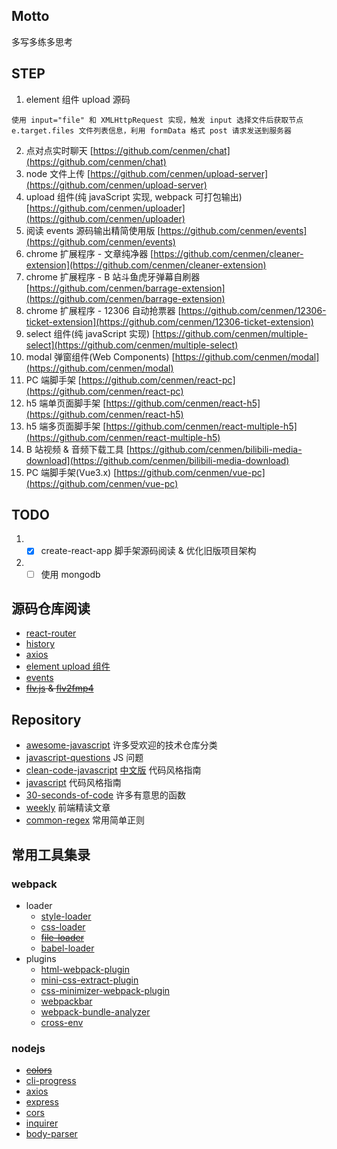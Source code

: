 ## Motto

多写多练多思考

## STEP

1. element 组件 upload 源码

```
使用 input="file" 和 XMLHttpRequest 实现，触发 input 选择文件后获取节点 e.target.files 文件列表信息，利用 formData 格式 post 请求发送到服务器
```

2. 点对点实时聊天 [https://github.com/cenmen/chat](https://github.com/cenmen/chat)
3. node 文件上传 [https://github.com/cenmen/upload-server](https://github.com/cenmen/upload-server)
4. upload 组件(纯 javaScript 实现, webpack 可打包输出) [https://github.com/cenmen/uploader](https://github.com/cenmen/uploader)
5. 阅读 events 源码输出精简使用版 [https://github.com/cenmen/events](https://github.com/cenmen/events)
6. chrome 扩展程序 - 文章纯净器 [https://github.com/cenmen/cleaner-extension](https://github.com/cenmen/cleaner-extension)
7. chrome 扩展程序 - B 站斗鱼虎牙弹幕自刷器 [https://github.com/cenmen/barrage-extension](https://github.com/cenmen/barrage-extension)
8. chrome 扩展程序 - 12306 自动抢票器 [https://github.com/cenmen/12306-ticket-extension](https://github.com/cenmen/12306-ticket-extension)
9. select 组件(纯 javaScript 实现) [https://github.com/cenmen/multiple-select](https://github.com/cenmen/multiple-select)
10. modal 弹窗组件(Web Components) [https://github.com/cenmen/modal](https://github.com/cenmen/modal)
11. PC 端脚手架 [https://github.com/cenmen/react-pc](https://github.com/cenmen/react-pc)
12. h5 端单页面脚手架 [https://github.com/cenmen/react-h5](https://github.com/cenmen/react-h5)
13. h5 端多页面脚手架 [https://github.com/cenmen/react-multiple-h5](https://github.com/cenmen/react-multiple-h5)
14. B 站视频 & 音频下载工具 [https://github.com/cenmen/bilibili-media-download](https://github.com/cenmen/bilibili-media-download)
15. PC 端脚手架(Vue3.x) [https://github.com/cenmen/vue-pc](https://github.com/cenmen/vue-pc)

## TODO
1. * [x] create-react-app 脚手架源码阅读 & 优化旧版项目架构
2. * [ ] 使用 mongodb

## 源码仓库阅读

- [react-router](https://github.com/remix-run/react-router)
- [history](https://github.com/remix-run/history)
- [axios](https://github.com/axios/axios)
- [element upload 组件](https://github.com/ElemeFE/element/tree/dev/packages/upload)
- [events](https://github.com/browserify/events)
- ~~[flv.js](https://github.com/bilibili/flv.js) & [flv2fmp4](https://github.com/332065255/flv2fmp4)~~

## Repository

- [awesome-javascript](https://github.com/sorrycc/awesome-javascript) 许多受欢迎的技术仓库分类
- [javascript-questions](https://github.com/lydiahallie/javascript-questions) JS 问题
- [clean-code-javascript](https://github.com/ryanmcdermott/clean-code-javascript) [中文版](https://github.com/beginor/clean-code-javascript) 代码风格指南
- [javascript](https://github.com/airbnb/javascript) 代码风格指南
- [30-seconds-of-code](https://github.com/30-seconds/30-seconds-of-code) 许多有意思的函数
- [weekly](https://github.com/ascoders/weekly) 前端精读文章
- [common-regex](https://github.com/cdoco/common-regex) 常用简单正则

## 常用工具集录

### webpack
  - loader
    - [style-loader]()
    - [css-loader]()
    - ~~[file-loader]()~~
    - [babel-loader]()
  - plugins
    - [html-webpack-plugin]()
    - [mini-css-extract-plugin]()
    - [css-minimizer-webpack-plugin]()
    - [webpackbar]()
    - [webpack-bundle-analyzer]()
    - [cross-env]()

### nodejs

- ~~[colors](https://github.com/Marak/colors.js)~~
- [cli-progress](https://github.com/npkgz/cli-progress)
- [axios](https://github.com/axios/axios)
- [express](https://github.com/expressjs/express)
- [cors](https://github.com/expressjs/cors)
- [inquirer](https://github.com/SBoudrias/Inquirer.js)
- [body-parser]()
